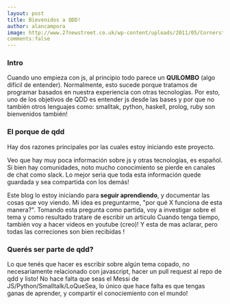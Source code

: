 ```yaml
---
layout: post 
title: Bievenidos a QDD!
author: alancampora
image: http://www.27newstreet.co.uk/wp-content/uploads/2011/05/Cornerstone-bookshop.jpg
comments:false
---
```


### Intro

Cuando uno empieza con js, al principio todo parece un **QUILOMBO** (algo difícil de entender). Normalmente, esto sucede  porque tratamos de programar basados en nuestra experiencia con otras tecnologías. Por esto, uno de los objetivos de QDD  es entender js desde las bases y por que no también otros lenguajes como:  smalltak, python, haskell, prolog, ruby son bienvenidos también!

### El porque de qdd

Hay dos razones principales por las cuales estoy iniciando este proyecto. 

Veo que hay muy poca información sobre js y otras tecnologías, es español. Si bien hay comunidades, noto mucho conocimiento se pierde en canales de chat como  slack. Lo mejor seria que toda esta información quede guardada y sea compartida con los demás!

Este blog lo estoy iniciando para **seguir aprendiendo**, y documentar las cosas que voy viendo. Mi idea es preguntarme, "por qué X funciona de esta manera?". Tomando esta pregunta como partida, voy a investigar sobre el tema y como resultado tratare de escribir un articulo  Cuando tenga tiempo, también voy a hacer videos en youtube (creo)! Y esta de mas aclarar, pero todas las correciones son bien recibidas !

### Querés ser parte de qdd? 

Lo que tenés que hacer es escribir sobre algún tema copado, no necesariamente relacionado con javascript, hacer un pull request al repo de qdd y listo! No hace falta que seas el Messi de JS/Python/Smalltalk/LoQueSea, lo único que hace falta es que tengas ganas de aprender, y compartir el conociemiento con el mundo! 

